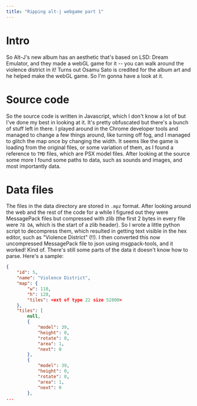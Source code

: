 ```yaml
---
title: "Ripping alt-j webgame part 1"
---
```


# Intro
So Alt-J's new album has an aesthetic that's based on LSD: Dream Emulator, and they made a webGL game for it -- you can walk around the violence district in it! Turns out Osamu Sato is credited for the album art and he helped make the webGL game. So I'm gonna have a look at it.

# Source code
So the source code is written in Javascript, which I don't know a lot of but I've done my best in looking at it.
It's pretty obfuscated but there's a bunch of stuff left in there. I played around in the Chrome developer tools and managed to change a few things around, like turning off fog, and I managed to glitch the map once by changing the width.
It seems like the game is loading from the original files, or some variation of them, as I found a reference to `TMD` files, which are PSX model files.
After looking at the source some more I found some paths to data, such as sounds and images, and most importantly data.

# Data files
The files in the data directory are stored in `.mpz` format. After looking around the web and the rest of the code for a while I figured out they were MessagePack files but compressed with zlib (the first 2 bytes in every file were `78 DA`, which is the start of a zlib header).
So I wrote a little python script to decompress them, which resulted in getting text visible in the hex editor, such as "Violence District" (!!). I then converted this now uncompressed MessagePack file to json using msgpack-tools, and it worked! Kind of. There's still some parts of the data it doesn't know how to parse.
Here's a sample:
```json
{
    "id": 5,
    "name": "Violence District",
    "map": {
        "w": 110,
        "h": 120,
        "tiles": <ext of type 22 size 52800>
    },
    "tiles": [
        null,
        {
            "model": 39,
            "height": 0,
            "rotate": 0,
            "area": 1,
            "next": 0
        },
        {
            "model": 39,
            "height": 0,
            "rotate": 0,
            "area": 1,
            "next": 0
        },
...
```